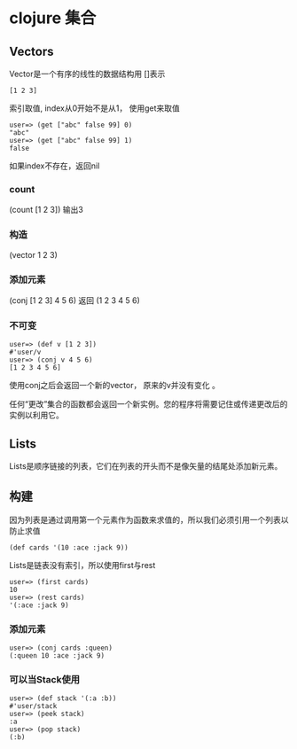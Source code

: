 # clojure 集合 
## Vectors
Vector是一个有序的线性的数据结构用 []表示
```$xslt
[1 2 3]
```

索引取值, index从0开始不是从1， 使用get来取值
```$xslt
user=> (get ["abc" false 99] 0)
"abc"
user=> (get ["abc" false 99] 1)
false
```

如果index不存在，返回nil

### count
(count  [1 2 3]) 输出3

### 构造
(vector 1 2 3)

### 添加元素

(conj [1 2 3] 4 5 6) 返回 (1 2 3 4 5 6)

### 不可变

```$xslt
user=> (def v [1 2 3])
#'user/v
user=> (conj v 4 5 6)
[1 2 3 4 5 6]
```
使用conj之后会返回一个新的vector， 原来的v并没有变化 。

任何“更改”集合的函数都会返回一个新实例。您的程序将需要记住或传递更改后的实例以利用它。

## Lists
Lists是顺序链接的列表，它们在列表的开头而不是像矢量的结尾处添加新元素。

## 构建
因为列表是通过调用第一个元素作为函数来求值的，所以我们必须引用一个列表以防止求值

```$xslt
(def cards '(10 :ace :jack 9))
```
Lists是链表没有索引，所以使用first与rest
```$xslt
user=> (first cards)
10
user=> (rest cards)
'(:ace :jack 9)
```
### 添加元素
```$xslt
user=> (conj cards :queen)
(:queen 10 :ace :jack 9)
```

### 可以当Stack使用
```$xslt
user=> (def stack '(:a :b))
#'user/stack
user=> (peek stack)
:a
user=> (pop stack)
(:b)
```